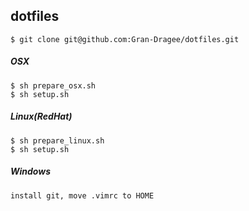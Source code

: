## dotfiles

```
$ git clone git@github.com:Gran-Dragee/dotfiles.git
```

##### OSX

```
$ sh prepare_osx.sh
$ sh setup.sh
```

##### Linux(RedHat)

```
$ sh prepare_linux.sh
$ sh setup.sh
```

##### Windows

```
install git, move .vimrc to HOME
```
